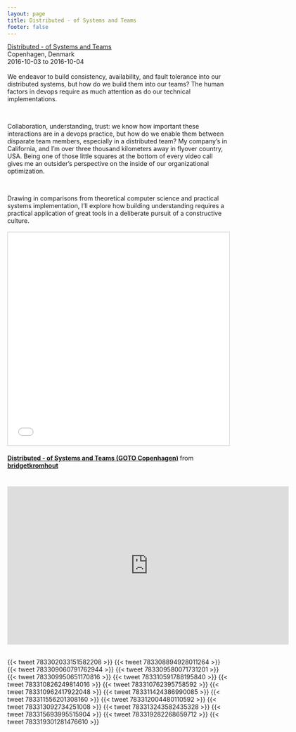 ```yaml
---
layout: page
title: Distributed - of Systems and Teams
footer: false
---
```


<div class="views-field views-field-nothing">        <span class="field-content views-field-field-details"><a href="https://gotocon.com/cph-2016/presentations/show_talk.jsp?oid=7773">Distributed - of Systems and Teams</a><br>Copenhagen, Denmark<br><span class="date-display-start">2016-10-03</span> to <span class="date-display-end">2016-10-04</span></span></div>

<br>
We endeavor to build consistency, availability, and fault tolerance into our distributed systems, but how do we build them into our teams? The human factors in devops require as much attention as do our technical implementations.
<p>
<br>

Collaboration, understanding, trust: we know how important these interactions are in a devops practice, but how do we enable them between disparate team members, especially in a distributed team? My company’s in California, and I’m over three thousand kilometers away in flyover country, USA. Being one of those little squares at the bottom of every video call gives me an outsider’s perspective on the inside of our organizational optimization.

<br>
<p>
Drawing in comparisons from theoretical computer science and practical systems implementation, I’ll explore how building understanding requires a practical application of great tools in a deliberate pursuit of a constructive culture.

<br>
<br>
<iframe src="//www.slideshare.net/slideshow/embed_code/key/BKqXpsXrvBDPsY" width="595" height="485" frameborder="0" marginwidth="0" marginheight="0" scrolling="no" style="border:1px solid #CCC; border-width:1px; margin-bottom:5px; max-width: 100%;" allowfullscreen> </iframe> <div style="margin-bottom:5px"> <strong> <a href="//www.slideshare.net/bridgetkromhout/distributed-of-systems-and-teams-goto-copenhagen" title="Distributed - of Systems and Teams (GOTO Copenhagen)" target="_blank">Distributed - of Systems and Teams (GOTO Copenhagen)</a> </strong> from <strong><a target="_blank" href="//www.slideshare.net/bridgetkromhout">bridgetkromhout</a></strong> </div>

<br>
<br>
<iframe width="640" height="360" src="https://www.youtube.com/embed/qCoR4M9Xrfc" frameborder="0" allowfullscreen></iframe>
<br>
<br>


{{< tweet 783302033151582208 >}}
{{< tweet 783308894928011264 >}}
{{< tweet 783309060791762944 >}}
{{< tweet 783309580071731201 >}}
{{< tweet 783309950651170816 >}}
{{< tweet 783310591788195840 >}}
{{< tweet 783310826249814016 >}}
{{< tweet 783310762395758592 >}}
{{< tweet 783310962417922048 >}}
{{< tweet 783311424386990085 >}}
{{< tweet 783311556201308160 >}}
{{< tweet 783312004480110592 >}}
{{< tweet 783313092734251008 >}}
{{< tweet 783313243582435328 >}}
{{< tweet 783315693995515904 >}}
{{< tweet 783319282268659712 >}}
{{< tweet 783319301281476610 >}}
